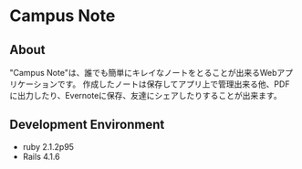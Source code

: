 # Campus Note

## About

"Campus Note"は、誰でも簡単にキレイなノートをとることが出来るWebアプリケーションです。
作成したノートは保存してアプリ上で管理出来る他、PDFに出力したり、Evernoteに保存、友達にシェアしたりすることが出来ます。

## Development Environment

- ruby 2.1.2p95
- Rails 4.1.6